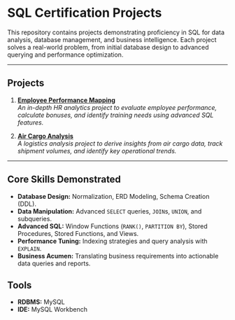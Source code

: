 # SQL Certification Projects

This repository contains projects demonstrating proficiency in SQL for data analysis, database management, and business intelligence. Each project solves a real-world problem, from initial database design to advanced querying and performance optimization.

---

## Projects

1.  **[Employee Performance Mapping](./employee-performance-mapping/)**  
  *An in-depth HR analytics project to evaluate employee performance, calculate bonuses, and identify training needs using advanced SQL features.*

2.  **[Air Cargo Analysis](./air-cargo-analysis/)**  
  *A logistics analysis project to derive insights from air cargo data, track shipment volumes, and identify key operational trends.*

---

## Core Skills Demonstrated
- **Database Design:** Normalization, ERD Modeling, Schema Creation (DDL).
- **Data Manipulation:** Advanced `SELECT` queries, `JOIN`s, `UNION`, and subqueries.
- **Advanced SQL:** Window Functions (`RANK()`, `PARTITION BY`), Stored Procedures, Stored Functions, and Views.
- **Performance Tuning:** Indexing strategies and query analysis with `EXPLAIN`.
- **Business Acumen:** Translating business requirements into actionable data queries and reports.

## Tools
- **RDBMS:** MySQL
- **IDE:** MySQL Workbench